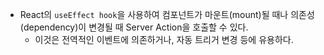 
- React의 `useEffect hook`을 사용하여 컴포넌트가 마운트(mount)될 때나 의존성(dependency)이 변경될 때 Server Action을 호출할 수 있다.
	- 이것은 전역적인 이벤트에 의존하거나, 자동 트리거 변경 등에 유용하다.
